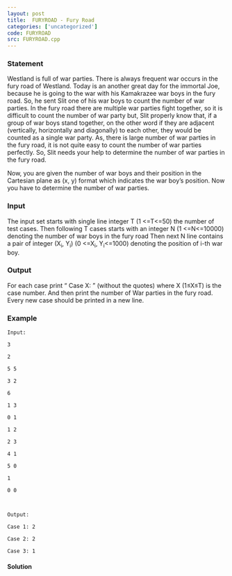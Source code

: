 ```yaml
---
layout: post
title:  FURYROAD - Fury Road
categories: ['uncategorized']
code: FURYROAD
src: FURYROAD.cpp
---
```


### **Statement**

Westland is full of war parties. There is always frequent war occurs in the
fury road of Westland. Today is an another great day for the immortal Joe,
because he is going to the war with his Kamakrazee war boys in the fury road.
So, he sent Slit one of his war boys to count the number of war parties. In
the fury road there are multiple war parties fight together, so it is
difficult to count the number of war party but, Slit properly know that, if a
group of war boys stand together, on the other word if they are adjacent
(vertically, horizontally and diagonally) to each other, they would be counted
as a single war party. As, there is large number of war parties in the fury
road, it is not quite easy to count the number of war parties perfectly. So,
Slit needs your help to determine the number of war parties in the fury road.

Now, you are given the number of war boys and their position in the Cartesian
plane as (x, y) format which indicates the war boy’s position. Now you have to
determine the number of war parties.

### Input

The input set starts with single line integer T (1 <=T<=50) the number of
test cases. Then following T cases starts with an integer N (1
<=N<=10000) denoting the number of war boys in the fury road Then next N
line contains a pair of integer (X<sub>i</sub>, Y<sub>i</sub>) (0
<=X<sub>i</sub>, Y<sub>i</sub><=1000) denoting the position of i-th
war boy.

### Output

For each case print “ Case X: ” (without the quotes) where X (1≤X≤T)
is the case number. And then print the number of War parties in the fury road.
Every new case should be printed in a new line.

### Example

    
    
    Input:
    3
    2
    5 5
    3 2
    6
    1 3
    0 1
    1 2
    2 3
    4 1
    5 0
    1
    0 0
    
    Output:
    Case 1: 2
    Case 2: 2
    Case 3: 1
    



#### **Solution**



